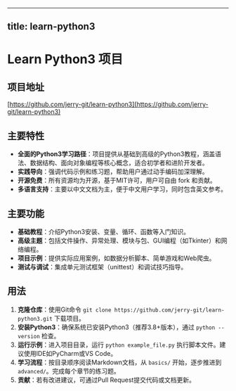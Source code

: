 
---
title: learn-python3
---

# Learn Python3 项目

## 项目地址
[https://github.com/jerry-git/learn-python3](https://github.com/jerry-git/learn-python3)

## 主要特性
- **全面的Python3学习路径**：项目提供从基础到高级的Python3教程，涵盖语法、数据结构、面向对象编程等核心概念，适合初学者和进阶开发者。
- **实践导向**：强调代码示例和练习题，帮助用户通过动手编码加深理解。
- **开源免费**：所有资源均为开源，基于MIT许可，用户可自由 fork 和贡献。
- **多语言支持**：主要以中文文档为主，便于中文用户学习，同时包含英文参考。

## 主要功能
- **基础教程**：介绍Python3安装、变量、循环、函数等入门知识。
- **高级主题**：包括文件操作、异常处理、模块与包、GUI编程（如Tkinter）和网络编程。
- **项目示例**：提供实际应用案例，如数据分析脚本、简单游戏和Web爬虫。
- **测试与调试**：集成单元测试框架（unittest）和调试技巧指导。

## 用法
1. **克隆仓库**：使用Git命令 `git clone https://github.com/jerry-git/learn-python3.git` 下载项目。
2. **安装Python3**：确保系统已安装Python3（推荐3.8+版本），通过 `python --version` 检查。
3. **运行示例**：进入项目目录，运行 `python example_file.py` 执行脚本文件。建议使用IDE如PyCharm或VS Code。
4. **学习流程**：按目录顺序阅读Markdown文档，从 `basics/` 开始，逐步推进到 `advanced/`。完成每个章节的练习题。
5. **贡献**：若有改进建议，可通过Pull Request提交代码或文档更新。